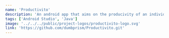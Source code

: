 ```yaml
---
name: 'Productivito'
description: 'An android app that aims on the producivity of an individual by providing all the necessary productivity applications such as Pomodoro Timer, Task Scheduler, To do List, Weekly Goals Tracker'
tags: ['Android Studio', 'Java']
image: '../../../public/project-logos/productivito-logo.svg'
link: 'https://github.com/dumbprism/Productivito.git'
---
```

